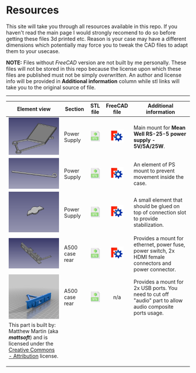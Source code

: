 # Resources
This site will take you through all resources available in this repo. If you haven't read the main page I would strongly recomend to do so before getting these files 3d printed etc.
Reason is your case may have a different dimensions which potentially may force you to tweak the CAD files to adapt them to your usecase.

**NOTE:** Files without *FreeCAD* version are not built by me personally. These files will not be stored in this repo because the license upon which these files are published must not be simply *overwritten*. An author and license info will be provided in **Additional information** column while stl links will take you to the original source of file.

---
| Element view | Section | STL file | FreeCAD file | Additional information |
| --- | --- |:---:|:---:| --- |
| ![mount01](../pic/res_ps_mount_01.png) | Power Supply | [![3636stl](36x36stl.png)](stl/mount_powersupply_01.stl) | [![3636fc](36x36fc.png)](cad/mount_powersupply_01.FCStd) | Main mount for **Mean Well RS-25-5 power supply - 5V/5A/25W**. |
| ![mount02](../pic/res_ps_mount_02.png) | Power Supply | [![3636stl](36x36stl.png)](stl/mount_powersupply_02.stl) | [![3636fc](36x36fc.png)](cad/mount_powersupply_02.FCStd) | An element of PS mount to prevent movement inside the case. |
| ![mount03](../pic/res_ps_mount_03.png) | Power Supply | [![3636stl](36x36stl.png)](stl/mount_powersupply_03.stl) | [![3636fc](36x36fc.png)](cad/mount_powersupply_03.FCStd) | A small element that should be glued on top of connection slot to provide stabilization. |
| ![mount04](../pic/res_rear_mount_01.png) | A500 case rear | [![3636stl](36x36stl.png)](stl/mount_rearA500case_01.stl) | [![3636fc](36x36fc.png)](cad/mount_rearA500case_01.FCStd) | Provides a mount for ethernet, power fuse, power switch, 2x HDMI female connectors and power connector. |
| ![mount05](../pic/res_rear_mount_02.png) | A500 case rear | [![3636stl](36x36stl.png)](https://www.thingiverse.com/thing:2831021) | n/a | Provides a mount for 2x USB ports. You need to cut off "audio" part to allow audio composite ports usage.
This part is built by: Matthew Martin (aka ***mattsoft***) and is licensed under the [Creative Commons - Attribution](https://creativecommons.org/licenses/by/4.0/) license. |
| | | | | |
| | | | | |
| | | | | |
